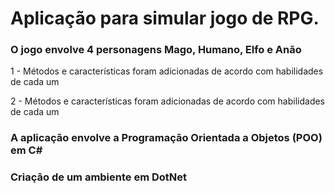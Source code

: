 # Aplicação para simular jogo de RPG.

<h3>O jogo envolve 4 personagens Mago, Humano, Elfo e Anão</h3>
 <p>1 - Métodos e características foram adicionadas de acordo com habilidades de cada um</p>
 <p>2 - Métodos e características foram adicionadas de acordo com habilidades de cada um</p>
<p>
 <h3>A aplicação envolve a Programação Orientada a Objetos (POO) em C#</h3>
 </p>
<p>
 <h3>Criação de um ambiente em DotNet</h3>
 </p>